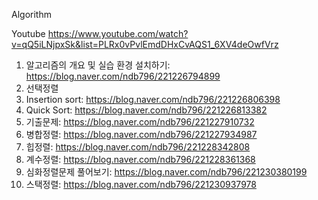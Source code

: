 Algorithm

Youtube 
https://www.youtube.com/watch?v=qQ5iLNjpxSk&list=PLRx0vPvlEmdDHxCvAQS1_6XV4deOwfVrz


1. 알고리즘의 개요 및 실습 환경 설치하기: https://blog.naver.com/ndb796/221226794899
2. 선택정렬
3. Insertion sort: https://blog.naver.com/ndb796/221226806398
4. Quick Sort: https://blog.naver.com/ndb796/221226813382
5. 기출문제: https://blog.naver.com/ndb796/221227910732
6. 병합정렬: https://blog.naver.com/ndb796/221227934987
7. 힙정렬: https://blog.naver.com/ndb796/221228342808
8. 계수정렬: https://blog.naver.com/ndb796/221228361368
9. 심화정렬문제 풀어보기: https://blog.naver.com/ndb796/221230380199
10. 스택정렬: https://blog.naver.com/ndb796/221230937978